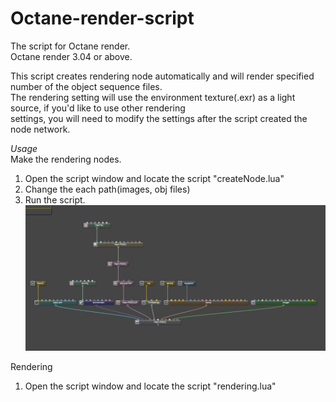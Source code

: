 # Octane-render-script
The script for Octane render.  
Octane render 3.04 or above.  


This script creates rendering node automatically and will render specified number of the object sequence files.   
The rendering setting will use the environment texture(.exr) as a light source, if you'd like to use other rendering   
settings, you will need to modify the settings after the script created the node network.  

*Usage*  
Make the rendering nodes.  
1. Open the script window and locate the script "createNode.lua"  
2. Change the each path(images, obj files)  
3. Run the script.  
![nodeSample](/nodeSample.PNG)  
  
Rendering  
1. Open the script window and locate the script "rendering.lua"  



